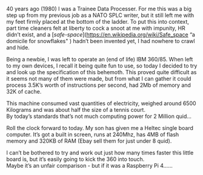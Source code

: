 40 years ago  (1980) I was a Trainee Data Processer. For me this was a big step up from my previous job as a NATO SPLC writer, but 
it still left me with my feet firmly placed at the bottom of the ladder.  To put this into context, part time cleaners felt at liberty to cock a snoot 
at me with impunity, HR didn’t exist, and a [_safe-space_](https://en.wikipedia.org/wiki/Safe_space “a domicile for snowflakes" ) hadn’t been invented yet, I had nowhere to crawl and hide.  

Being a newbie, I was left to operate an (end of life) IBM 360/85. When left to my own devices, I recall it being quite 
fun to use, so today I decided to try and look up the specification of this behemoth. This proved quite difficult as it seems not many of 
them were made, but from what I can gather it could process 3.5K’s worth of instructions per second, had 2Mb of memory and 32K of cache. 

This machine consumed vast quantities of electricity, weighed around 6500 Kilograms and was about half the size of a tennis court.  
By today’s standards that’s not much computing power for 2 Million quid...

Roll the clock forward to today. My son has given me a Heltec single board computer. It’s got a built in screen, runs at 240Mhz, 
has 4MB of flash memory and 320KB of RAM (Ebay sell them for  just under 8 quid). 

I can’t be bothered to try and work out just how many times faster this little board is,  but it’s easily going to kick the 360 into touch.  
Maybe it’s an unfair comparison - but if it was a Raspberry Pi 4…...
